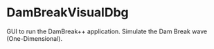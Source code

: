 # DamBreakVisualDbg
GUI to run the DamBreak++ application. Simulate the Dam Break wave (One-Dimensional).  
